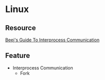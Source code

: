 # Linux
## Resource
[Beej's Guide To Interprocess Communication](https://beej.us/guide/bgipc/)
## Feature
* Interprocess Communication
    * Fork
    